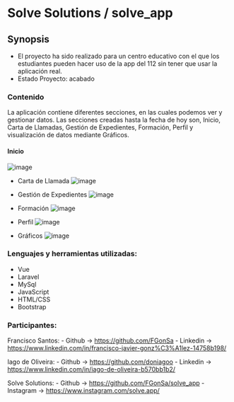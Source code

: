 # Solve Solutions / solve_app

## Synopsis

* El proyecto ha sido realizado para un centro educativo con el que los estudiantes pueden hacer uso de la app del 112 sin tener que usar la aplicación real.
* Estado Proyecto: acabado

### Contenido

La aplicación contiene diferentes secciones, en las cuales podemos ver y gestionar datos.
Las secciones creadas hasta la fecha de hoy son, Inicio, Carta de Llamadas, Gestión de Expedientes, Formación, Perfil y visualización de datos mediante Gráficos.

#### Inicio
![image](https://user-images.githubusercontent.com/91599970/164946370-2303946e-010f-4639-aa54-3f3339ad366c.png)

* Carta de Llamada
![image](https://user-images.githubusercontent.com/91599970/164946397-70249073-8c7c-41ab-a5fa-ea53c0a7bd24.png)

* Gestión de Expedientes
![image](https://user-images.githubusercontent.com/91599970/164946547-962eacaa-bfe4-40e2-9742-b4225ba0dff3.png)

* Formación
![image](https://user-images.githubusercontent.com/91599970/164946560-0304bc54-0d21-403a-a2f6-2ed33258acce.png)

* Perfil
![image](https://user-images.githubusercontent.com/91599970/164946572-eadfebe1-ffce-46a2-ab88-1fda5d23237a.png)

* Gráficos
![image](https://user-images.githubusercontent.com/91599970/164946578-aff03277-0444-470c-b346-5b2a16f62e83.png)



### Lenguajes y herramientas utilizadas:

* Vue
* Laravel
* MySql
* JavaScript
* HTML/CSS
* Bootstrap

### Participantes:

Francisco Santos: 
    - Github -> https://github.com/FGonSa
    - Linkedin -> https://www.linkedin.com/in/francisco-javier-gonz%C3%A1lez-14758b198/

Iago de Oliveira: 
    - Github -> https://github.com/doniagoo
    - Linkedin -> https://www.linkedin.com/in/iago-de-oliveira-b570bb1b2/

Solve Solutions: 
    - Github -> https://github.com/FGonSa/solve_app
    - Instagram -> https://www.instagram.com/solve.app/

